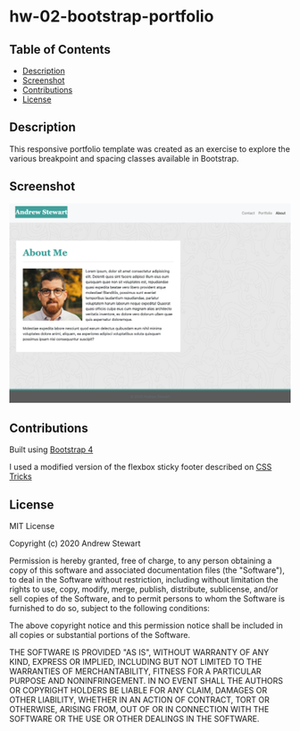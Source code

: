 # hw-02-bootstrap-portfolio


## Table of Contents

* [Description](#description)
* [Screenshot](#screenshot)
* [Contributions](#contributions)
* [License](#license)


## Description

This responsive portfolio template was created as an exercise to explore the various breakpoint and spacing classes available in Bootstrap. 


## Screenshot

![Horiseon Home Page](images/bootstrap_about.png)


## Contributions

Built using [Bootstrap 4](https://getbootstrap.com/docs/4.0/getting-started/introduction/)

I used a modified version of the flexbox sticky footer described on [CSS Tricks](https://css-tricks.com/couple-takes-sticky-footer/)


## License

MIT License

Copyright (c) 2020 Andrew Stewart

Permission is hereby granted, free of charge, to any person obtaining a copy
of this software and associated documentation files (the "Software"), to deal
in the Software without restriction, including without limitation the rights
to use, copy, modify, merge, publish, distribute, sublicense, and/or sell
copies of the Software, and to permit persons to whom the Software is
furnished to do so, subject to the following conditions:

The above copyright notice and this permission notice shall be included in all
copies or substantial portions of the Software.

THE SOFTWARE IS PROVIDED "AS IS", WITHOUT WARRANTY OF ANY KIND, EXPRESS OR
IMPLIED, INCLUDING BUT NOT LIMITED TO THE WARRANTIES OF MERCHANTABILITY,
FITNESS FOR A PARTICULAR PURPOSE AND NONINFRINGEMENT. IN NO EVENT SHALL THE
AUTHORS OR COPYRIGHT HOLDERS BE LIABLE FOR ANY CLAIM, DAMAGES OR OTHER
LIABILITY, WHETHER IN AN ACTION OF CONTRACT, TORT OR OTHERWISE, ARISING FROM,
OUT OF OR IN CONNECTION WITH THE SOFTWARE OR THE USE OR OTHER DEALINGS IN THE
SOFTWARE.
